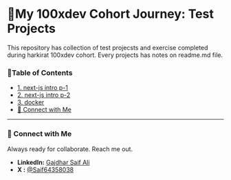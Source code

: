 # 🚀My 100xdev Cohort Journey: Test Projects
This repository has collection of test projecsts and exercise completed during harkirat 100xdev cohort. Every projects has notes on readme.md file.

### 📝Table of Contents
* [1. next-js intro p-1](./nextjs-intro-1/)
* [2. next-js intro p-2](./nextjs-intro-2/)
* [3. docker](./basic-express-with-docker/)
* [🤝 Connect with Me](#connect-with-me)

***

### 🤝 Connect with Me
Always ready for collaborate. Reach me out.

* **LinkedIn:** [Gajdhar Saif Ali](https://www.linkedin.com/in/gajdhar-saif-ali-470005159)
* **X :** [@Saif64358038](https://x.com/Saif64358038)

